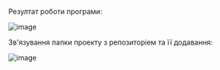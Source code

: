 Резултат роботи програми: 

![image](https://user-images.githubusercontent.com/86961886/124994122-09b72300-e04e-11eb-9ded-e7eb75ac0b08.png)

Зв'язування папки проекту з репозиторіем та її додавання: 

![image](https://user-images.githubusercontent.com/86961886/124994557-b396af80-e04e-11eb-8e0f-62835c0a54c5.png)
